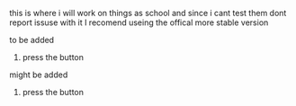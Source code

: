 this is where i will work on things as school and since i cant test them dont report issuse with it I recomend useing the offical more stable version


to be added
1. press the button

might be added
1. press the button
